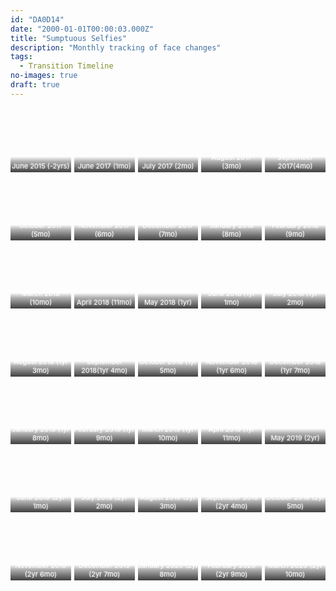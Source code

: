 ```yaml
---
id: "DA0D14"
date: "2000-01-01T00:00:03.000Z"
title: "Sumptuous Selfies"
description: "Monthly tracking of face changes"
tags:
  - Transition Timeline
no-images: true
draft: true
---
```


<style>

  .square {
    width: 100%;
    position: relative;
    margin-bottom: 1em;
  }
  .square:after {
    content: "";
    display: block;
    padding-bottom: 150%;
  }
  .square > * {
    position: absolute;
    width: 100%;
    height: 100%;
    display: flex;
    justify-content: stretch;
    align-items: stretch;
  }

  .gridbyfive {
    flex: 1;
    display: grid;
    grid-template-columns: repeat(5, 1fr);
    grid-template-rows: repeat(auto-fill, 1fr);
    grid-gap: 5px;
  }

  .gridbyfive a {
    background-size: cover;
    background-position: center top;
    background-repeat: no-repeat;
    align-items: flex-end;
    display: flex;
    justify-content: stretch;
    text-decoration: none !important;
  }

  .gridbyfive a span {
    flex: 1;
    padding-bottom: 3px;
    display: flex;
    align-items: flex-end;
    justify-content: center;
    text-decoration: none !important;
    text-align: center;
    text-shadow: 0 0 3px rgba(255,255,255,0.5);
    background: linear-gradient(0, rgba(0,0,0,0.75) 0, rgba(0,0,0,0.3) 70%, rgba(0,0,0,0) 100%);
    height: 2em;
    font-size: 11px;
    color: white;
  }
</style>

<div class="square"><div>
  <div class="gridbyfive">
    <a href="../01-1.jpeg" style="background-image: url(../01-1.576w.jpeg);"><span>June 2015 (-2yrs) </span></a>
    <!-- <a href="../01-2.jpeg" style="background-image: url(../01-2.576w.jpeg);"><span>May 2017 (Begin HRT)  </span></a> -->
    <a href="../02.jpeg" style="background-image: url(../02.576w.jpeg);"><span>June 2017     (1mo)</span></a>
    <a href="../03.jpeg" style="background-image: url(../03.576w.jpeg);"><span>July 2017     (2mo)</span></a>
    <a href="../04.jpeg" style="background-image: url(../04.576w.jpeg);"><span>August 2017   (3mo)</span></a>
    <a href="../05.jpeg" style="background-image: url(../05.576w.jpeg);"><span>September 2017(4mo)</span></a>
    <a href="../06.jpeg" style="background-image: url(../06.576w.jpeg);"><span>October 2017  (5mo)</span></a>
    <a href="../07.jpeg" style="background-image: url(../07.576w.jpeg);"><span>November 2017 (6mo)</span></a>
    <a href="../08.jpeg" style="background-image: url(../08.576w.jpeg);background-position: center;"><span>December 2017 (7mo)</span></a>
    <a href="../09.jpeg" style="background-image: url(../09.576w.jpeg);"><span>January 2018  (8mo)</span></a>
    <a href="../10.jpeg" style="background-image: url(../10.576w.jpeg);"><span>February 2018 (9mo)</span></a>
    <a href="../11.jpeg" style="background-image: url(../11.576w.jpeg);"><span>March 2018    (10mo)</span></a>
    <a href="../12.jpeg" style="background-image: url(../12.576w.jpeg);"><span>April 2018    (11mo)</span></a>
    <a href="../13.jpeg" style="background-image: url(../13.576w.jpeg);"><span>May 2018      (1yr)</span></a>
    <a href="../14.jpeg" style="background-image: url(../14.576w.jpeg);"><span>June 2018     (1yr 1mo)</span></a>
    <a href="../15.jpeg" style="background-image: url(../15.576w.jpeg);"><span>July 2018     (1yr 2mo)</span></a>
    <a href="../16.jpeg" style="background-image: url(../16.576w.jpeg);"><span>August 2018   (1yr 3mo)</span></a>
    <a href="../17.jpeg" style="background-image: url(../17.576w.jpeg);"><span>September 2018(1yr 4mo)</span></a>
    <a href="../18.jpeg" style="background-image: url(../18.576w.jpeg);"><span>October 2018  (1yr 5mo)</span></a>
    <a href="../19.jpeg" style="background-image: url(../19.576w.jpeg);"><span>November 2018 (1yr 6mo)</span></a>
    <a href="../20.jpeg" style="background-image: url(../20.576w.jpeg);"><span>December 2018 (1yr 7mo)</span></a>
    <a href="../21.jpeg" style="background-image: url(../21.576w.jpeg);"><span>January 2019  (1yr 8mo)</span></a>
    <a href="../22.jpeg" style="background-image: url(../22.576w.jpeg);"><span>February 2019 (1yr 9mo)</span></a>
    <a href="../23.jpeg" style="background-image: url(../23.576w.jpeg);"><span>March 2019    (1yr 10mo)</span></a>
    <a href="../24.jpeg" style="background-image: url(../24.576w.jpeg);"><span>April 2019    (1yr 11mo)</span></a>
    <a href="../25.jpeg" style="background-image: url(../25.576w.jpeg);"><span>May 2019      (2yr)</span></a>
    <a href="../26.jpeg" style="background-image: url(../26.576w.jpeg);"><span>June 2019 (2yr 1mo)</span></a>
    <a href="../27.jpeg" style="background-image: url(../27.576w.jpeg);"><span>July 2019 (2yr 2mo)</span></a>
    <a href="../28.jpeg" style="background-image: url(../28.576w.jpeg);"><span>August 2019 (2yr 3mo)</span></a>
    <a href="../29.jpeg" style="background-image: url(../29.576w.jpeg);"><span>September 2019 (2yr 4mo)</span></a>
    <a href="../30.jpeg" style="background-image: url(../30.576w.jpeg);"><span>October 2019 (2yr 5mo)</span></a>
    <a href="../31.jpeg" style="background-image: url(../31.576w.jpeg);background-position: center;"><span>November 2019 (2yr 6mo)</span></a>
    <a href="../32.jpeg" style="background-image: url(../32.576w.jpeg);"><span>December 2019 (2yr 7mo)</span></a>
    <a href="../33.jpeg" style="background-image: url(../33.576w.jpeg);background-position: center;"><span>January 2020 (2yr 8mo)</span></a>
    <a href="../34.jpeg" style="background-image: url(../34.576w.jpeg);"><span>February 2020 (2yr 9mo)</span></a>
    <a href="../35.jpeg" style="background-image: url(../35.576w.jpeg);"><span>March 2020 (2yr 10mo)</span></a>
  </div>
</div></div>

